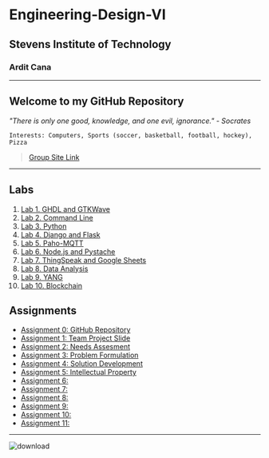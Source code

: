# Engineering-Design-VI
## Stevens Institute of Technology
### Ardit Cana
---
**Welcome to my GitHub Repository**
---
*"There is only one good, knowledge, and one evil, ignorance." - Socrates*

`Interests: Computers, Sports (soccer, basketball, football, hockey), Pizza`

> [Group Site Link](https://sites.google.com/stevens.edu/cpe322-group/home)
---
## Labs
1. [Lab 1. GHDL and GTKWave](https://github.com/acana68/Engineering-Design-VI/blob/main/Lab1.md)
2. [Lab 2. Command Line](https://github.com/acana68/Engineering-Design-VI/blob/main/Lab2/Lab2Documentation.md)
3. [Lab 3. Python](https://github.com/acana68/Engineering-Design-VI/blob/main/Lab3/Lab3readme.md)
4. [Lab 4. Django and Flask](https://github.com/acana68/Engineering-Design-VI/blob/main/Lab4/Lab4README.md)
5. [Lab 5. Paho-MQTT](https://github.com/acana68/Engineering-Design-VI/blob/main/Lab5/Lab5README.md)
6. [Lab 6. Node.js and Pystache](https://github.com/acana68/Engineering-Design-VI/blob/main/Lab6/Lab6README.md)
7. [Lab 7. ThingSpeak and Google Sheets](https://github.com/acana68/Engineering-Design-VI/blob/main/Lab7/LAB7README.md)
8. [Lab 8. Data Analysis](https://github.com/acana68/Engineering-Design-VI/blob/main/Lab8/Lab8README.md)
9. [Lab 9. YANG](https://github.com/acana68/Engineering-Design-VI/blob/main/Lab9/LAB9README.md)
10. [Lab 10. Blockchain](https://github.com/acana68/Engineering-Design-VI/blob/main/Lab10/Lab10README.md)
## Assignments
- [Assignment 0: GitHub Repository](https://sit.instructure.com/courses/77142/assignments/557701)
- [Assignment 1: Team Project Slide](https://sites.google.com/stevens.edu/cpe322-group/home)
- [Assignment 2: Needs Assesment](https://sites.google.com/stevens.edu/cpe322-group/assignments/assignment-2)
- [Assignment 3: Problem Formulation](https://sites.google.com/stevens.edu/cpe322-group/assignments/assignment-3)
- [Assignment 4: Solution Development](https://sites.google.com/stevens.edu/cpe322-group/assignments/assignment-4)
- [Assignment 5: Intellectual Property](https://sites.google.com/stevens.edu/cpe322-group/assignments/assignment-5)
- [Assignment 6:](https://sites.google.com/stevens.edu/cpe322-group/assignments/assignment-6)
- [Assignment 7:](https://sites.google.com/stevens.edu/cpe322-group/assignments/assignment-7)
- [Assignment 8:](https://sites.google.com/stevens.edu/cpe322-group/assignments/assignment-8)
- [Assignment 9:](https://sites.google.com/stevens.edu/cpe322-group/assignments/assignment-9)
- [Assignment 10:](https://sites.google.com/stevens.edu/cpe322-group/assignments/assignment-10)
- [Assignment 11:](https://sites.google.com/stevens.edu/cpe322-group/assignments/assignment-11)



---
![download](https://github.com/user-attachments/assets/32c5721b-731a-4553-873f-3df4a39bbfcf)




  
